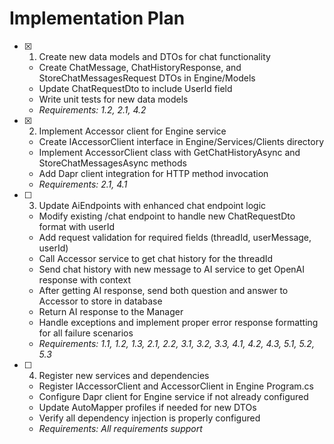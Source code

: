 # Implementation Plan

- [x] 1. Create new data models and DTOs for chat functionality
  - Create ChatMessage, ChatHistoryResponse, and StoreChatMessagesRequest DTOs in Engine/Models
  - Update ChatRequestDto to include UserId field
  - Write unit tests for new data models
  - _Requirements: 1.2, 2.1, 4.2_

- [x] 2. Implement Accessor client for Engine service
  - Create IAccessorClient interface in Engine/Services/Clients directory
  - Implement AccessorClient class with GetChatHistoryAsync and StoreChatMessagesAsync methods
  - Add Dapr client integration for HTTP method invocation
  - _Requirements: 2.1, 4.1_

- [ ] 3. Update AiEndpoints with enhanced chat endpoint logic
  - Modify existing /chat endpoint to handle new ChatRequestDto format with userId
  - Add request validation for required fields (threadId, userMessage, userId)
  - Call Accessor service to get chat history for the threadId
  - Send chat history with new message to AI service to get OpenAI response with context
  - After getting AI response, send both question and answer to Accessor to store in database
  - Return AI response to the Manager
  - Handle exceptions and implement proper error response formatting for all failure scenarios
  - _Requirements: 1.1, 1.2, 1.3, 2.1, 2.2, 3.1, 3.2, 3.3, 4.1, 4.2, 4.3, 5.1, 5.2, 5.3_

- [ ] 4. Register new services and dependencies
  - Register IAccessorClient and AccessorClient in Engine Program.cs
  - Configure Dapr client for Engine service if not already configured
  - Update AutoMapper profiles if needed for new DTOs
  - Verify all dependency injection is properly configured
  - _Requirements: All requirements support_

